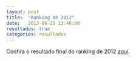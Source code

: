 ```yaml
---
layout: post
title:  "Ranking de 2012"
date:   2013-06-25 13:48:00
resultados: true
categories: resultados
---
```


Confira o resultado final do ranking de 2012 [aqui]({{site.baseurl}}/documentos/rankingfmtm2012.pdf "Ranking de 2012").